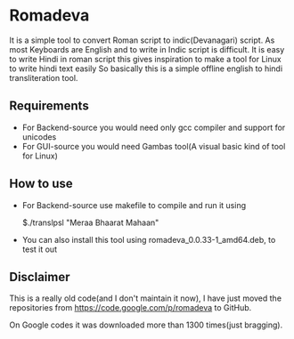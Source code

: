 Romadeva
========

It is a simple tool to convert Roman script to indic(Devanagari) script. As most Keyboards are English and to write in Indic script is difficult. It is easy to write Hindi in roman script this gives inspiration to make a tool for Linux to write hindi text easily
So basically this is a simple offline english to hindi transliteration tool.

## Requirements ##
* For Backend-source you would need only gcc compiler and support for unicodes
* For GUI-source you would need Gambas tool(A visual basic kind of tool for Linux)

## How to use ##

* For Backend-source use makefile to compile and run it using <p>
$./translpsl "Meraa Bhaarat Mahaan"
* You can also install this tool using romadeva_0.0.33-1_amd64.deb, to test it out

## Disclaimer ##

This is a really old code(and I don't maintain it now), I have just moved the repositories from https://code.google.com/p/romadeva to GitHub.<p>
On Google codes it was downloaded more than 1300 times(just bragging).
